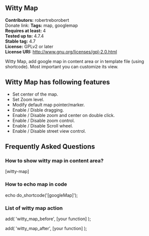 ## Witty Map 
**Contributors:** robertreborobert  
Donate link: 
**Tags:** map, googlemap  
**Requires at least:** 4  
**Tested up to:** 4.7.4  
**Stable tag:** 4.7  
**License:** GPLv2 or later  
**License URI:** http://www.gnu.org/licenses/gpl-2.0.html  

Witty Map, add google map in content area or in template file (using shortcode). Most important you can customize its view.


## Witty Map has following features 

*	Set center of the map.
*	Set Zoom level.
*	Modify default map pointer/marker.
*	Enable / Disble dragging.
*	Enable / Disable zoom and center on double click.
*	Enable / Disable zoom control.
*	Enable / Disable Scroll wheel.
*	Enable / Disable street view control.


## Frequently Asked Questions 


### How to show witty map in content area? 

[witty-map]


### How to echo map in code 

echo do_shortcode('[googleMap]');


### List of witty map action 

add( 'witty_map_before', [your function] );

add( 'witty_map_after', [your function] );